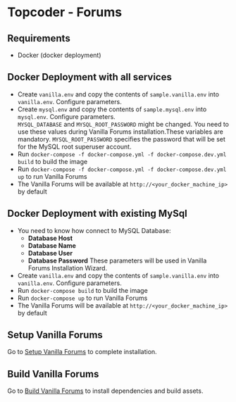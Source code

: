 # Topcoder - Forums

## Requirements

- Docker (docker deployment)

## Docker Deployment with all services
- Create `vanilla.env` and copy the contents of  `sample.vanilla.env` into `vanilla.env`. Configure parameters.
- Create `mysql.env` and copy the contents of  `sample.mysql.env` into `mysql.env`. Configure parameters.    
`MYSQL_DATABASE` and `MYSQL_ROOT_PASSWORD` might be changed. You need to use these values during Vanilla Forums
installation.These variables are mandatory. 
  `MYSQL_ROOT_PASSWORD` specifies the password that will be set for the MySQL root superuser account.
- Run `docker-compose -f docker-compose.yml -f docker-compose.dev.yml build` to build the image
- Run `docker-compose -f docker-compose.yml -f docker-compose.dev.yml up` to run Vanilla Forums
- The Vanilla Forums will be available at `http://<your_docker_machine_ip>` by default

## Docker Deployment with existing MySql
- You need to know how connect to MySQL Database:
     - **Database Host**  
     - **Database Name** 
     - **Database User** 
     - **Database Password**
  These parameters will be used in Vanilla Forums Installation Wizard.   
- Create `vanilla.env` and copy the contents of  `sample.vanilla.env` into `vanilla.env`. Configure parameters.
- Run `docker-compose build` to build the image
- Run `docker-compose up` to run Vanilla Forums
- The Vanilla Forums will be available at `http://<your_docker_machine_ip>` by default

## Setup Vanilla Forums 

Go to [Setup Vanilla Forums](./docs/SetupVanillaForums.md) to complete installation.

## Build Vanilla Forums

Go to [Build Vanilla Forums](./docs/BuildVanillaForums.md) to install dependencies and build assets. 
